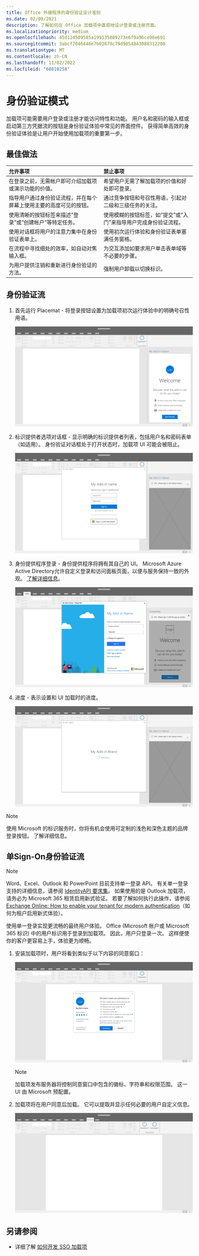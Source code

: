 ```yaml
---
title: Office 外接程序的身份验证设计准则
ms.date: 02/09/2021
description: 了解如何在 Office 加载项中直观地设计登录或注册页面。
ms.localizationpriority: medium
ms.openlocfilehash: 45d11d509585a199135889273e6f9a96ce98e691
ms.sourcegitcommit: 3abcf7046446e7b02679c79d9054843088312200
ms.translationtype: MT
ms.contentlocale: zh-CN
ms.lasthandoff: 11/02/2022
ms.locfileid: "68810258"
---
```

# <a name="authentication-patterns"></a>身份验证模式

加载项可能需要用户登录或注册才能访问特性和功能。 用户名和密码的输入框或启动第三方凭据流的按钮是身份验证体验中常见的界面控件。 获得简单高效的身份验证体验是让用户开始使用加载项的重要第一步。

## <a name="best-practices"></a>最佳做法

|允许事项|禁止事项|
|:----|:----|
|在登录之前，无需帐户即可介绍加载项或演示功能的价值。 |希望用户无需了解加载项的价值和好处即可登录。|
|指导用户通过身份验证流程，并在每个屏幕上使用主要的高度可见的按钮。 |通过竞争按钮和号召性用语，引起对二级和三级任务的关注。|
|使用清晰的按钮标签来描述“登录”或“创建帐户”等特定任务。 |使用模糊的按钮标签，如“提交”或“入门”来指导用户完成身份验证流程。|
|使用对话框将用户的注意力集中在身份验证表单上。 |使用初次运行体验和身份验证表单塞满任务窗格。|
|在流程中寻找细处的效率，如自动对焦输入框。 |为交互添加如要求用户单击表单域等不必要的步骤。|
|为用户提供注销和重新进行身份验证的方法。 |强制用户卸载以切换标识。|

## <a name="authentication-flow"></a>身份验证流

1. 首先运行 Placemat - 将登录按钮设置为加载项初次运行体验中的明确号召性用语。

    ![显示 Office 应用程序中的加载项任务窗格的屏幕截图。](../images/add-in-fre-value-placemat.png)

1. 标识提供者选项对话框 - 显示明确的标识提供者列表，包括用户名和密码表单（如适用）。 身份验证对话框处于打开状态时，加载项 UI 可能会被阻止。

    ![显示 Office 应用程序中的“标识提供者选择”对话框的屏幕截图。](../images/add-in-auth-choices-dialog.png)

1. 身份提供程序登录 - 身份提供程序将拥有其自己的 UI。 Microsoft Azure Active Directory允许自定义登录和访问面板页面，以便与服务保持一致的外观。 [了解详细信息](/azure/active-directory/fundamentals/customize-branding)。

    ![显示 Office 应用程序中的“标识提供者登录”对话框的屏幕截图。](../images/add-in-auth-identity-sign-in.png)

1. 进度 - 表示设置和 UI 加载时的进度。

    ![显示 Office 应用程序中带有进度指示器的对话框的屏幕截图。](../images/add-in-auth-modal-interstitial.png)

> [!NOTE]
> 使用 Microsoft 的标识服务时，你将有机会使用可定制的浅色和深色主题的品牌登录按钮。 了解详细信息。

## <a name="single-sign-on-authentication-flow"></a>单Sign-On身份验证流

> [!NOTE]
> Word、Excel、Outlook 和 PowerPoint 目前支持单一登录 API。 有关单一登录支持的详细信息，请参阅 [IdentityAPI 要求集](/javascript/api/requirement-sets/common/identity-api-requirement-sets)。 如果使用的是 Outlook 加载项，请务必为 Microsoft 365 租赁启用新式验证。 若要了解如何执行此操作，请参阅 [Exchange Online: How to enable your tenant for modern authentication](https://social.technet.microsoft.com/wiki/contents/articles/32711.exchange-online-how-to-enable-your-tenant-for-modern-authentication.aspx)（如何为租户启用新式体验）。

使用单一登录实现更流畅的最终用户体验。 Office (Microsoft 帐户或 Microsoft 365 标识) 中的用户标识用于登录到加载项。 因此，用户只登录一次。 这样便使你的客户更容易上手，体验更为顺畅。

1. 安装加载项时，用户将看到类似于以下内容的同意窗口：

    ![显示安装加载项时 Office 应用程序中的同意窗口的屏幕截图。](../images/add-in-auth-SSO-consent-dialog.png)

    > [!NOTE]
    > 加载项发布服务器将控制同意窗口中包含的徽标、字符串和权限范围。 这一 UI 由 Microsoft 预配置。

1. 加载项将在用户同意后加载。 它可以提取并显示任何必要的用户自定义信息。

    ![显示 Office 应用程序的屏幕截图，其中加载项按钮显示在功能区中。](../images/add-in-ribbon.png)

## <a name="see-also"></a>另请参阅

- 详细了解 [如何开发 SSO 加载项](../develop/sso-in-office-add-ins.md)

